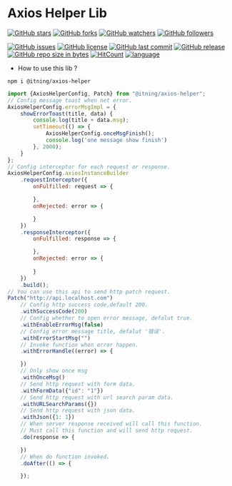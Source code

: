 # Axios Helper Lib

[![GitHub stars](https://img.shields.io/github/stars/itning/axios-helper.svg?style=social&label=Stars)](https://github.com/itning/axios-helper/stargazers)
[![GitHub forks](https://img.shields.io/github/forks/itning/axios-helper.svg?style=social&label=Fork)](https://github.com/itning/axios-helper/network/members)
[![GitHub watchers](https://img.shields.io/github/watchers/itning/axios-helper.svg?style=social&label=Watch)](https://github.com/itning/axios-helper/watchers)
[![GitHub followers](https://img.shields.io/github/followers/itning.svg?style=social&label=Follow)](https://github.com/itning?tab=followers)

[![GitHub issues](https://img.shields.io/github/issues/itning/axios-helper.svg)](https://github.com/itning/axios-helper/issues)
[![GitHub license](https://img.shields.io/github/license/itning/axios-helper.svg)](https://github.com/itning/axios-helper/blob/master/LICENSE)
[![GitHub last commit](https://img.shields.io/github/last-commit/itning/axios-helper.svg)](https://github.com/itning/axios-helper/commits)
[![GitHub release](https://img.shields.io/github/release/itning/axios-helper.svg)](https://github.com/itning/axios-helper/releases)
[![GitHub repo size in bytes](https://img.shields.io/github/repo-size/itning/axios-helper.svg)](https://github.com/itning/axios-helper)
[![HitCount](http://hits.dwyl.io/itning/axios-helper.svg)](http://hits.dwyl.io/itning/axios-helper)
[![language](https://img.shields.io/badge/language-TypeScript-green.svg)](https://github.com/itning/axios-helper)

- How to use this lib ?

```shell
npm i @itning/axios-helper
```

```javascript
import {AxiosHelperConfig, Patch} from "@itning/axios-helper";
// Config message toast when net error.
AxiosHelperConfig.errorMsgImpl = {
    showErrorToast(title, data) {
        console.log(title + data.msg);
        setTimeout(() => {
            AxiosHelperConfig.onceMsgFinish();
            console.log('one message show finish')
        }, 2000);
    }
};
// Config interceptor for each request or response.
AxiosHelperConfig.axiosInstanceBuilder
    .requestInterceptor({
        onFulfilled: request => {

        },
        onRejected: error => {

        }
    })
    .responseInterceptor({
        onFulfilled: response => {

        },
        onRejected: error => {
            
        }
    })
    .build();
// You can use this api to send http patch request.
Patch("http://api.localhost.com")
    // Config http success code,default 200.
    .withSuccessCode(200)
    // Config whether to open error message, defalut true.
    .withEnableErrorMsg(false)
    // Config error message title, defalut '错误'.
    .withErrorStartMsg("")
    // Invoke function when error happen.
    .withErrorHandle((error) => {

    })
    // Only show once msg
    .withOnceMsg()
    // Send http request with form data.
    .withFormData({"id": "1"})
    // Send http request with url search param data.
    .withURLSearchParams({})
    // Send http request with json data.	
    .withJson({1: 1})
    // When server response received will call this function.
    // Must call this function and will send http request.
    .do(response => {

    })
    // When do function invoked.
    .doAfter(() => {

    });
```
